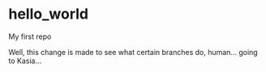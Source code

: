 # hello_world
My first repo


Well, this change is made to see what certain branches do, human...
going to Kasia...
